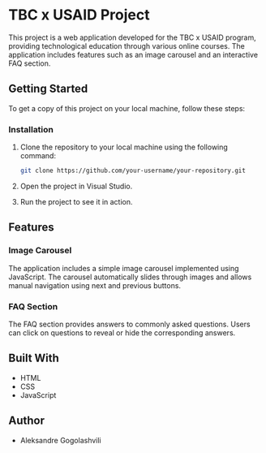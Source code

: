 # TBC x USAID Project

This project is a web application developed for the TBC x USAID program, providing technological education through various online courses. The application includes features such as an image carousel and an interactive FAQ section.

## Getting Started

To get a copy of this project on your local machine, follow these steps:

### Installation
1. Clone the repository to your local machine using the following command:

    ```bash
    git clone https://github.com/your-username/your-repository.git
    ```

2. Open the project in Visual Studio.

3. Run the project to see it in action.

## Features

### Image Carousel
The application includes a simple image carousel implemented using JavaScript. The carousel automatically slides through images and allows manual navigation using next and previous buttons.

### FAQ Section
The FAQ section provides answers to commonly asked questions. Users can click on questions to reveal or hide the corresponding answers.

## Built With
- HTML
- CSS
- JavaScript

## Author
- Aleksandre Gogolashvili
